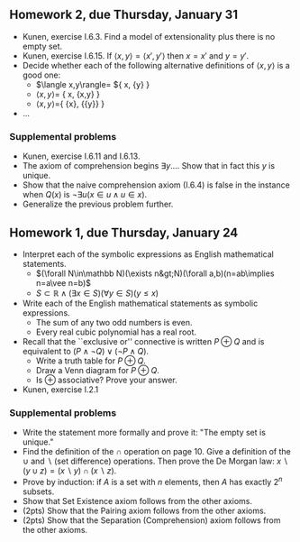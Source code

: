 ## Homework 2, due Thursday, January 31

* Kunen, exercise I.6.3. Find a model of extensionality plus there is no empty set.
* Kunen, exercise I.6.15. If $\langle x,y\rangle=\langle x',y'\rangle$ then $x=x'$ and $y=y'$.
* Decide whether each of the following alternative definitions of $\langle x,y\rangle$ is a good one:
  * $\langle x,y\rangle= ${ x, {y} }
  * $\langle x,y\rangle=$ { x, {x,y} }
  * $\langle x,y\rangle=${ {x}, {{y}} }
* ...

### Supplemental problems

* Kunen, exercise I.6.11 and I.6.13.
* The axiom of comprehension begins $\exists y\ldots$. Show that in fact this $y$ is unique.
* Show that the naive comprehension axiom (I.6.4) is false in the instance when $Q(x)$ is $\neg\exists u(x\in u\wedge u\in x)$.
* Generalize the previous problem further.

## Homework 1, due Thursday, January 24

* Interpret each of the symbolic expressions as English mathematical statements.
  * $(\forall N\in\mathbb N)(\exists n&gt;N)(\forall a,b)(n=ab\implies n=a\vee n=b)$
  * $S\subset\mathbb R\wedge(\exists x\in S)(\forall y\in S)(y\leq x)$
* Write each of the English mathematical statements as symbolic expressions.
  * The sum of any two odd numbers is even.
  * Every real cubic polynomial has a real root.
* Recall that the ``exclusive or'' connective is written $P\oplus Q$ and is equivalent to $(P\wedge\neg Q)\vee(\neg P\wedge Q)$.
  * Write a truth table for $P\oplus Q$.
  * Draw a Venn diagram for $P\oplus Q$.
  * Is $\oplus$ associative? Prove your answer.
* Kunen, exercise I.2.1

### Supplemental problems

* Write the statement more formally and prove it: "The empty set is unique."
* Find the definition of the $\cap$ operation on page 10. Give a definition of the $\cup$ and $\smallsetminus$ (set difference) operations. Then prove the De Morgan law: $x\smallsetminus(y\cup z)=(x\smallsetminus y)\cap(x\smallsetminus z)$.
* Prove by induction: if $A$ is a set with $n$ elements, then $A$ has exactly $2^n$ subsets.
* Show that Set Existence axiom follows from the other axioms.
* (2pts) Show that the Pairing axiom follows from the other axioms.
* (2pts) Show that the Separation (Comprehension) axiom follows from the other axioms.

<script type='text/x-mathjax-config'>
  MathJax.Hub.Config({tex2jax: {inlineMath: [['$','$'], ['\\(','\\)']], processEscapes: true}});
</script>
<script src='https://cdnjs.cloudflare.com/ajax/libs/mathjax/2.7.2/MathJax.js?config=TeX-AMS_HTML'></script>